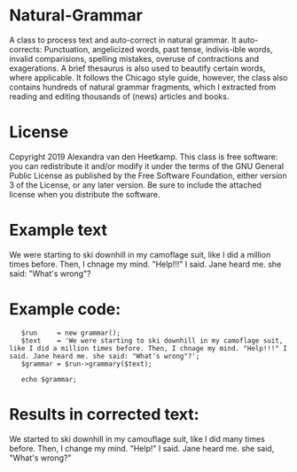 # Natural-Grammar

A class to process text and auto-correct in natural grammar. It auto-corrects: Punctuation, angelicized words, past tense, indivis-ible words, invalid comparisions, spelling mistakes, overuse of contractions and exagerations. A brief thesaurus is also used to beautify certain words, where applicable. It follows the Chicago style guide, however, the class also contains hundreds of natural grammar fragments, which I extracted from reading and editing thousands of (news) articles and books. 

# License
Copyright 2019 Alexandra van den Heetkamp.
This class is free software: you can redistribute it and/or modify it under the terms of the GNU General Public License as published      by the Free Software Foundation, either version 3 of the License, or any later version. Be sure to include the attached license when you distribute the software.         

# Example text

We were starting to ski downhill in my camoflage suit, like I did a million times before. Then, I chnage my mind. "Help!!!" I said. Jane heard me. she said: "What's wrong"?

# Example code:
       $run     = new grammar();
       $text    = 'We were starting to ski downhill in my camoflage suit, like I did a million times before. Then, I chnage my mind. "Help!!!" I said. Jane heard me. she said: "What's wrong"?';
       $grammar = $run->grammary($text);
       
       echo $grammar;


# Results in corrected text: 

We started to ski downhill in my camouflage suit, like I did many times before. Then, I change my mind. "Help!" I said. Jane heard me. she said, "What's wrong?"
